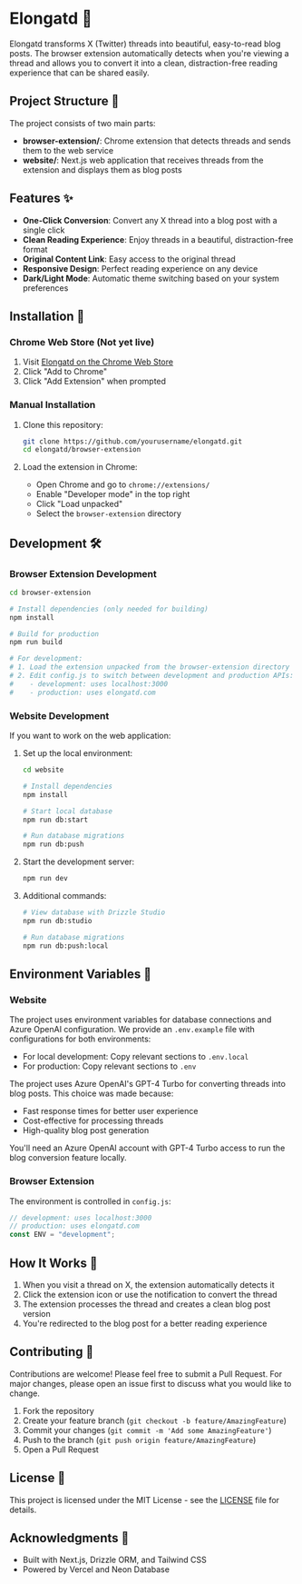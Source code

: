 # Elongatd 🧵

Elongatd transforms X (Twitter) threads into beautiful, easy-to-read blog posts. The browser extension automatically detects when you're viewing a thread and allows you to convert it into a clean, distraction-free reading experience that can be shared easily.

## Project Structure 📂

The project consists of two main parts:

- **browser-extension/**: Chrome extension that detects threads and sends them to the web service
- **website/**: Next.js web application that receives threads from the extension and displays them as blog posts

## Features ✨

- **One-Click Conversion**: Convert any X thread into a blog post with a single click
- **Clean Reading Experience**: Enjoy threads in a beautiful, distraction-free format
- **Original Content Link**: Easy access to the original thread
- **Responsive Design**: Perfect reading experience on any device
- **Dark/Light Mode**: Automatic theme switching based on your system preferences

## Installation 🚀

### Chrome Web Store (Not yet live)

1. Visit [Elongatd on the Chrome Web Store]()
2. Click "Add to Chrome"
3. Click "Add Extension" when prompted

### Manual Installation

1. Clone this repository:

   ```bash
   git clone https://github.com/yourusername/elongatd.git
   cd elongatd/browser-extension
   ```

2. Load the extension in Chrome:
   - Open Chrome and go to `chrome://extensions/`
   - Enable "Developer mode" in the top right
   - Click "Load unpacked"
   - Select the `browser-extension` directory

## Development 🛠️

### Browser Extension Development

```bash
cd browser-extension

# Install dependencies (only needed for building)
npm install

# Build for production
npm run build

# For development:
# 1. Load the extension unpacked from the browser-extension directory
# 2. Edit config.js to switch between development and production APIs:
#    - development: uses localhost:3000
#    - production: uses elongatd.com
```

### Website Development

If you want to work on the web application:

1. Set up the local environment:

   ```bash
   cd website

   # Install dependencies
   npm install

   # Start local database
   npm run db:start

   # Run database migrations
   npm run db:push
   ```

2. Start the development server:

   ```bash
   npm run dev
   ```

3. Additional commands:

   ```bash
   # View database with Drizzle Studio
   npm run db:studio

   # Run database migrations
   npm run db:push:local
   ```

## Environment Variables 🔑

### Website

The project uses environment variables for database connections and Azure OpenAI configuration. We provide an `.env.example` file with configurations for both environments:

- For local development: Copy relevant sections to `.env.local`
- For production: Copy relevant sections to `.env`

The project uses Azure OpenAI's GPT-4 Turbo for converting threads into blog posts. This choice was made because:

- Fast response times for better user experience
- Cost-effective for processing threads
- High-quality blog post generation

You'll need an Azure OpenAI account with GPT-4 Turbo access to run the blog conversion feature locally.

### Browser Extension

The environment is controlled in `config.js`:

```javascript
// development: uses localhost:3000
// production: uses elongatd.com
const ENV = "development";
```

## How It Works 🔄

1. When you visit a thread on X, the extension automatically detects it
2. Click the extension icon or use the notification to convert the thread
3. The extension processes the thread and creates a clean blog post version
4. You're redirected to the blog post for a better reading experience

## Contributing 🤝

Contributions are welcome! Please feel free to submit a Pull Request. For major changes, please open an issue first to discuss what you would like to change.

1. Fork the repository
2. Create your feature branch (`git checkout -b feature/AmazingFeature`)
3. Commit your changes (`git commit -m 'Add some AmazingFeature'`)
4. Push to the branch (`git push origin feature/AmazingFeature`)
5. Open a Pull Request

## License 📄

This project is licensed under the MIT License - see the [LICENSE](LICENSE) file for details.

## Acknowledgments 🙏

- Built with Next.js, Drizzle ORM, and Tailwind CSS
- Powered by Vercel and Neon Database
